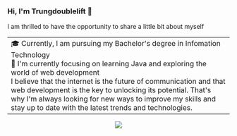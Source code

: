 ### Hi, I'm Trungdoublelift 👋
I am thrilled to have the opportunity to share a little bit about myself
<table>
  <tr>
    <td valign="center">
      🎓 Currently, I am pursuing my Bachelor's degree in Infomation Technology
      <br/>
      🌱 I'm currently focusing on learning Java and exploring the world of web development
      <br/>
I believe that the internet is the future of communication and that web development is the key to unlocking its potential. That's why I'm always looking for new ways to improve my skills and stay up to date with the latest trends and technologies.
  </tr>
</table>
<div align="center" >
<div align="center" >
<a  href="https://github.com/vanhuugiakien">

<img src="https://github-readme-stats.vercel.app/api?username=trungdoublelift&theme=github_dark&show_icons=true&count_private=true">

</a>
<div>


</a>
<div>
